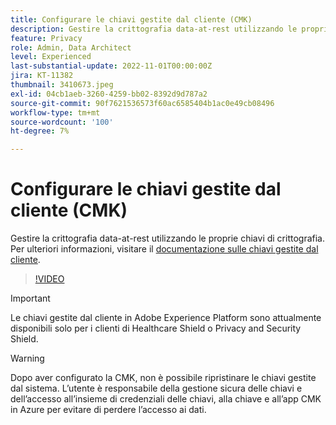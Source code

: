 ```yaml
---
title: Configurare le chiavi gestite dal cliente (CMK)
description: Gestire la crittografia data-at-rest utilizzando le proprie chiavi di crittografia.
feature: Privacy
role: Admin, Data Architect
level: Experienced
last-substantial-update: 2022-11-01T00:00:00Z
jira: KT-11382
thumbnail: 3410673.jpeg
exl-id: 04cb1aeb-3260-4259-bb02-8392d9d787a2
source-git-commit: 90f7621536573f60ac6585404b1ac0e49cb08496
workflow-type: tm+mt
source-wordcount: '100'
ht-degree: 7%

---
```


# Configurare le chiavi gestite dal cliente (CMK)

Gestire la crittografia data-at-rest utilizzando le proprie chiavi di crittografia. Per ulteriori informazioni, visitare il [documentazione sulle chiavi gestite dal cliente](https://experienceleague.adobe.com/docs/experience-platform/landing/governance-privacy-security/customer-managed-keys.html?lang=it).

>[!VIDEO](https://video.tv.adobe.com/v/3410673/?quality=12&learn=on)

>[!IMPORTANT]
>
> Le chiavi gestite dal cliente in Adobe Experience Platform sono attualmente disponibili solo per i clienti di Healthcare Shield o Privacy and Security Shield.

>[!WARNING]
>
>Dopo aver configurato la CMK, non è possibile ripristinare le chiavi gestite dal sistema. L’utente è responsabile della gestione sicura delle chiavi e dell’accesso all’insieme di credenziali delle chiavi, alla chiave e all’app CMK in Azure per evitare di perdere l’accesso ai dati.
